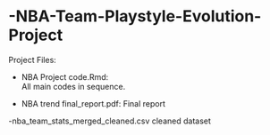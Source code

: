 # -NBA-Team-Playstyle-Evolution-Project
Project Files:  

- NBA Project code.Rmd:  
All main codes in sequence.

- NBA trend final_report.pdf:
Final report

-nba_team_stats_merged_cleaned.csv
cleaned dataset
